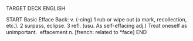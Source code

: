 TARGET DECK
ENGLISH

START
Basic
Efface
Back: v. (-cing) 1 rub or wipe out (a mark, recollection, etc.). 2 surpass, eclipse. 3 refl. (usu. As self-effacing adj.) Treat oneself as unimportant.  effacement n. [french: related to *face]
END

